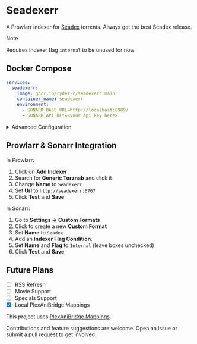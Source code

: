 # Seadexerr

A Prowlarr indexer for [Seadex](https://releases.moe/) torrents. Always get the best Seadex release.

> [!NOTE]
> Requires indexer flag `internal` to be unused for now

## Docker Compose

```yaml
services:
  seadexerr:
    image: ghcr.io/ryder-c/seadexerr:main
    container_name: seadexerr
    environment:
      - SONARR_BASE_URL=http://localhost:8989/
      - SONARR_API_KEY=<your api key here>
```

<details>
<summary>Advanced Configuration</summary>
Most can be left as default

| Variable                         | Default                                                                                          | Purpose                                                                           |
| -------------------------------- | ------------------------------------------------------------------------------------------------ | --------------------------------------------------------------------------------- |
| `SONARR_API_KEY`                 | **(required)**                                                                                   | Sonarr API key used to resolve series titles.                                     |
| `SONARR_BASE_URL`                | `http://localhost:8989/`                                                                         | Base URL for your Sonarr instance.                                                |
| `SEADEXER_HOST`                  | `0.0.0.0`                                                                                        | Interface the HTTP server listens on.                                             |
| `SEADEXER_PORT`                  | `6767`                                                                                           | TCP port Seadexerr binds to. Must be a valid `u16`.                               |
| `SEADEXER_PUBLIC_BASE_URL`       | (optional; falls back to `http://{SEADEXER_HOST}:{SEADEXER_PORT}`)                               | Base URL advertised in the Torznab feed. Set when running behind a reverse proxy. |
| `SEADEXER_TITLE`                 | `Seadexerr`                                                                                      | Channel title reported to Torznab clients.                                        |
| `SEADEXER_DESCRIPTION`           | `Indexer bridge for releases.moe`                                                                | Channel description shown to Torznab clients.                                     |
| `SEADEXER_DEFAULT_LIMIT`         | `100`                                                                                            | Maximum number of results returned in a single Torznab feed.                      |
| `SEADEXER_RELEASES_BASE_URL`     | `https://releases.moe/api/`                                                                      | Root URL for the releases.moe API.                                                |
| `SEADEXER_RELEASES_TIMEOUT_SECS` | `10`                                                                                             | Timeout (seconds) for releases.moe requests.                                      |
| `SEADEXER_DATA_PATH`             | `data`                                                                                           | Directory used to store downloaded data, including mapping files.                 |
| `SEADEXER_MAPPING_SOURCE_URL`    | `https://raw.githubusercontent.com/eliasbenb/PlexAniBridge-Mappings/refs/heads/v2/mappings.json` | URL to the PlexAniBridge mappings JSON.                                           |
| `SEADEXER_MAPPING_REFRESH_SECS`  | `21600`                                                                                          | Interval (seconds) between background mapping refreshes.                          |
| `SEADEXER_MAPPING_TIMEOUT_SECS`  | `SEADEXER_RELEASES_TIMEOUT_SECS` (10)                                                            | Timeout (seconds) for PlexAniBridge downloads.                                    |
| `SONARR_TIMEOUT_SECS`            | `10`                                                                                             | Timeout (seconds) for Sonarr API requests.                                        |

</details>

## Prowlarr & Sonarr Integration

In Prowlarr:

1. Click on **Add Indexer**
2. Search for **Generic Torznab** and click it
3. Change **Name** to `Seadexerr`
4. Set **Url** to `http://seadexerr:6767`
5. Click **Test** and **Save**

In Sonarr:

1. Go to **Settings → Custom Formats**
2. Click to create a new **Custom Format**
3. Set **Name** to `Seadex`
4. Add an **Indexer Flag Condition**.
5. Set **Name** and **Flag** to `Internal` (leave boxes unchecked)
6. Click **Test** and **Save**

## Future Plans

- [ ] RSS Refresh
- [ ] Movie Support
- [ ] Specials Support
- [x] Local PlexAniBridge Mappings

This project uses [PlexAniBridge Mappings](https://github.com/eliasbenb/PlexAniBridge-Mappings).

Contributions and feature suggestions are welcome. Open an issue or submit a pull request to get involved.
